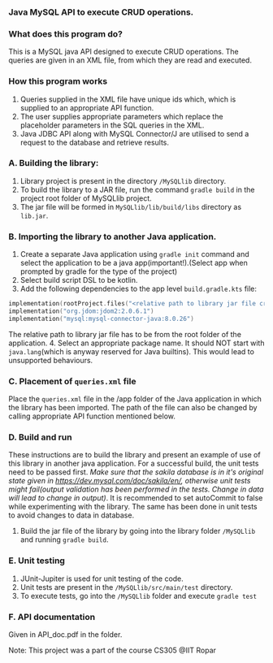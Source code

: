 ### Java MySQL API to execute CRUD operations.


### What does this program do?
This is a MySQL java API designed to execute CRUD operations. The queries are given in an XML file, from which they
are read and executed.

### How this program works
1. Queries supplied in the XML file have unique ids which, which is supplied to an appropriate API function.
2. The user supplies appropriate parameters which replace the placeholder parameters in the SQL queries in the XML.
3. Java JDBC API along with MySQL Connector/J are utilised to send a request to the database and retrieve results.


### A. Building the library:
1. Library project is present in the directory `/MySQLlib` directory.
2. To build the library to a JAR file, run the command `gradle build` in the project root folder of MySQLlib project.
3. The jar file will be formed in `MySQLlib/lib/build/libs` directory as `lib.jar`.

### B. Importing the library to another Java application.
1. Create a separate Java application using `gradle init` command and select the application to
be a java app(important!).(Select app when prompted by gradle for the type of the project)
2. Select build script DSL to be kotlin.
3. Add the following dependencies to the app level `build.gradle.kts` file:
```kotlin
implementation(rootProject.files("<relative path to library jar file created in step A>"))
implementation("org.jdom:jdom2:2.0.6.1")
implementation("mysql:mysql-connector-java:8.0.26")
```
The relative path to library jar file has to be from the root folder of the application.
4. Select an appropriate package name. It should NOT start with `java.lang`(which is anyway reserved for Java builtins). This would lead to unsupported behaviours.

### C. Placement of `queries.xml` file
Place the `queries.xml` file in the /app folder of the Java application in which the library has been imported.
The path of the file can also be changed by calling appropriate API function mentioned below.

### D. Build and run
These instructions are to build the library and present an example of use of this library in another java application. 
For a successful build, the unit tests need to be passed first. *Make sure that the sakila database is 
in it's original state given in <a href="https://dev.mysql.com/doc/sakila/en">https://dev.mysql.com/doc/sakila/en/, otherwise unit tests might fail(output validation has been performed in the tests. Change in data will lead to change in output)*. It is recommended
to set autoCommit to false while experimenting with the library. The same has been done in unit tests to avoid changes to data in database.
1. Build the jar file of the library by going into the library folder `/MySQLlib` and running `gradle build`.

### E. Unit testing
1. JUnit-Jupiter is used for unit testing of the code.
2. Unit tests are present in the `/MySQLlib/src/main/test` directory.
3. To execute tests, go into the `/MySQLlib` folder and execute `gradle test`

### F. API documentation
Given in API_doc.pdf in the folder.
  
Note: This project was a part of the course CS305 @IIT Ropar
